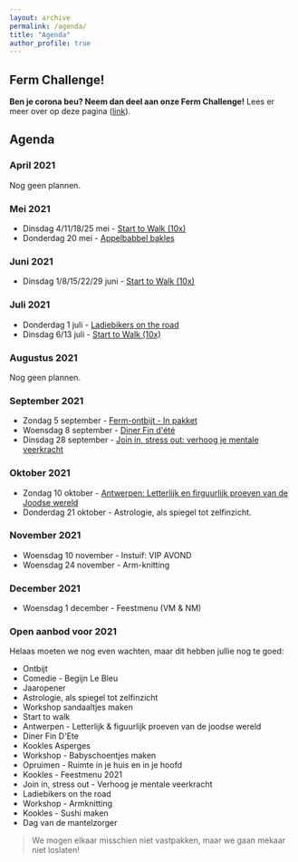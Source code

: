 ```yaml
---
layout: archive
permalink: /agenda/
title: "Agenda"
author_profile: true
---
```


## Ferm Challenge!

**Ben je corona beu? Neem dan deel aan onze Ferm Challenge!** Lees er meer over op deze pagina ([link](/challenges/)).

## Agenda

### April 2021

Nog geen plannen.

### Mei 2021

- Dinsdag 4/11/18/25 mei - [Start to Walk (10x)](/assets/media/agenda/2021-05-04-start-to-walk.jpg)
- Donderdag 20 mei - [Appelbabbel bakles](/assets/media/agenda/2021-02-20-Appelbabbelbakles.jpg)

### Juni 2021

- Dinsdag 1/8/15/22/29 juni - [Start to Walk (10x)](/assets/media/agenda/2021-05-04-start-to-walk.jpg)

### Juli 2021

- Donderdag 1 juli - [Ladiebikers on the road](/assets/media/agenda/2021-07-01-Ladiebikers-on-the-road.pdf)
- Dinsdag 6/13 juli - [Start to Walk (10x)](/assets/media/agenda/2021-05-04-start-to-walk.jpg)

### Augustus 2021

Nog geen plannen.

### September 2021

- Zondag 5 september - [Ferm-ontbijt - In pakket](/assets/media/agenda/2021-09-05-ontbijt.pdf)
- Woensdag 8 september - [Diner Fin d'été](/assets/media/agenda/2021-09-08-fin-ete.pdf)
- Dinsdag 28 september - [Join in, stress out: verhoog je mentale veerkracht](/assets/media/agenda/2021-09-28-stress.pdf)

### Oktober 2021

- Zondag 10 oktober - [Antwerpen: Letterlijk en firguurlijk proeven van de Joodse wereld](/assets/media/agenda/2021-10-10-Antwerpen.pdf)
- Donderdag 21 oktober - Astrologie, als spiegel tot zelfinzicht.

### November 2021

- Woensdag 10 november - Instuif: VIP AVOND
- Woensdag 24 november - Arm-knitting

### December 2021

- Woensdag 1 december - Feestmenu (VM & NM)

### Open aanbod voor 2021

Helaas moeten we nog even wachten, maar dit hebben jullie nog te goed:

- Ontbijt
- Comedie - Begijn Le Bleu
- Jaaropener
- Astrologie, als spiegel tot zelfinzicht
- Workshop sandaaltjes maken
- Start to walk
- Antwerpen - Letterlijk & figuurlijk proeven van de joodse wereld
- Diner Fin D'Ete
- Kookles Asperges
- Workshop - Babyschoentjes maken
- Opruimen - Ruimte in je huis en in je hoofd
- Kookles - Feestmenu 2021
- Join in, stress out - Verhoog je mentale veerkracht
- Ladiebikers on the road
- Workshop - Armknitting
- Kookles - Sushi maken
- Dag van de mantelzorger

> We mogen elkaar misschien niet vastpakken, maar we gaan mekaar niet loslaten!
